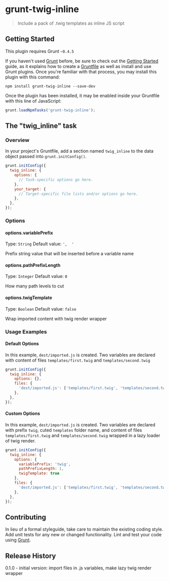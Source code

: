 # grunt-twig-inline

> Include a pack of .twig templates as inline JS script

## Getting Started
This plugin requires Grunt `~0.4.5`

If you haven't used [Grunt](http://gruntjs.com/) before, be sure to check out the [Getting Started](http://gruntjs.com/getting-started) guide, as it explains how to create a [Gruntfile](http://gruntjs.com/sample-gruntfile) as well as install and use Grunt plugins. Once you're familiar with that process, you may install this plugin with this command:

```shell
npm install grunt-twig-inline --save-dev
```

Once the plugin has been installed, it may be enabled inside your Gruntfile with this line of JavaScript:

```js
grunt.loadNpmTasks('grunt-twig-inline');
```

## The "twig_inline" task

### Overview
In your project's Gruntfile, add a section named `twig_inline` to the data object passed into `grunt.initConfig()`.

```js
grunt.initConfig({
  twig_inline: {
    options: {
      // Task-specific options go here.
    },
    your_target: {
      // Target-specific file lists and/or options go here.
    },
  },
});
```

### Options

#### options.variablePrefix
Type: `String`
Default value: `',  '`

Prefix string value that will be inserted before a variable name

#### options.pathPrefixLength
Type: `Integer`
Default value: `0`

How many path levels to cut

#### options.twigTemplate
Type: `Boolean`
Default value: `false`

Wrap imported content with twig render wrapper

### Usage Examples

#### Default Options
In this example, `dest/imported.js` is created. Two variables are declared with content of files `templates/first.twig` and `templates/second.twig`

```js
grunt.initConfig({
  twig_inline: {
    options: {},
    files: {
      'dest/imported.js': ['templates/first.twig', 'templates/second.twig'],
    },
  },
});
```

#### Custom Options
In this example, `dest/imported.js` is created. Two variables are declared with prefix `twig`, cuted `templates` folder name, and content of files `templates/first.twig` and `templates/second.twig` wrapped in a lazy loader of twig render.

```js
grunt.initConfig({
  twig_inline: {
    options: {
      variablePrefix: 'twig',
      pathPrefixLength: 1,
      twigTemplate: true
    },
    files: {
      'dest/imported.js': ['templates/first.twig', 'templates/second.twig'],
    },
  },
});
```

## Contributing
In lieu of a formal styleguide, take care to maintain the existing coding style. Add unit tests for any new or changed functionality. Lint and test your code using [Grunt](http://gruntjs.com/).

## Release History
0.1.0 - initial version: import files in .js variables, make lazy twig render wrapper
